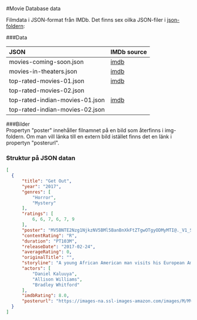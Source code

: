 #Movie Database data

Filmdata i JSON-format från IMDb. Det finns sex oilka JSON-filer i [json-foldern](https://github.com/attilac/movie-json-data/tree/master/json):

###Data

| JSON                             | IMDb source                                                                         | 
| :--------------------------------| :-----------------------------------------------------------------------------------|
|  movies-coming-soon.json         | [imdb](http://www.imdb.com/movies-coming-soon/?ref_=nv_mv_cs_4)                     | 
|  movies-in-theaters.json         | [imdb](http://www.imdb.com/movies-in-theaters/?ref_=cs_inth)                        |  
|  top-rated-movies-01.json        | [imdb](http://www.imdb.com/chart/top?ref_=nv_mv_250_6)                              |     
|  top-rated-movies-02.json        |                                                                                     | 
|  top-rated-indian-movies-01.json | [imdb](http://www.imdb.com/chart/top-indian-movies?ref_=nv_mv_250_in_7)             | 
|  top-rated-indian-movies-02.json |                                                                                     |

###Bilder  
Propertyn "poster" innehåller filnamnet på en bild som återfinns i img-foldern.
Om man vill länka till en extern bild istället finns det en länk i propertyn "posterurl".

### Struktur på JSON datan
```JSON
[
  {
      "title": "Get Out",
      "year": "2017",
      "genres": [
          "Horror",
          "Mystery"
      ],
      "ratings": [
          6, 6, 7, 6, 7, 9
      ],
      "poster": "MV5BNTE2Nzg1NjkzNV5BMl5BanBnXkFtZTgwOTgyODMyMTI@._V1_SY500_CR0,0,315,500_AL_.jpg",
      "contentRating": "R",
      "duration": "PT103M",
      "releaseDate": "2017-02-24",
      "averageRating": 0,
      "originalTitle": "",
      "storyline": "A young African American man visits his European American girlfriend's family estate where he learns that many of its residents, who are black, have gone missing, and he soon learns the horrible truth when another frantic African-American warns him to \"get out\". He soon learns this is easier said than done.",
      "actors": [
          "Daniel Kaluuya",
          "Allison Williams",
          "Bradley Whitford"
      ],
      "imdbRating": 8.0,
      "posterurl": "https://images-na.ssl-images-amazon.com/images/M/MV5BNTE2Nzg1NjkzNV5BMl5BanBnXkFtZTgwOTgyODMyMTI@._V1_SY500_CR0,0,315,500_AL_.jpg"
  }
]

```
